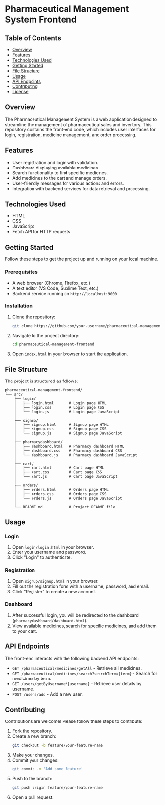 # Pharmaceutical Management System Frontend

## Table of Contents
- [Overview](#overview)
- [Features](#features)
- [Technologies Used](#technologies-used)
- [Getting Started](#getting-started)
- [File Structure](#file-structure)
- [Usage](#usage)
- [API Endpoints](#api-endpoints)
- [Contributing](#contributing)
- [License](#license)

## Overview
The Pharmaceutical Management System is a web application designed to streamline the management of pharmaceutical sales and inventory. This repository contains the front-end code, which includes user interfaces for login, registration, medicine management, and order processing.

## Features
- User registration and login with validation.
- Dashboard displaying available medicines.
- Search functionality to find specific medicines.
- Add medicines to the cart and manage orders.
- User-friendly messages for various actions and errors.
- Integration with backend services for data retrieval and processing.

## Technologies Used
- HTML
- CSS
- JavaScript
- Fetch API for HTTP requests

## Getting Started
Follow these steps to get the project up and running on your local machine.

### Prerequisites
- A web browser (Chrome, Firefox, etc.)
- A text editor (VS Code, Sublime Text, etc.)
- Backend service running on `http://localhost:9000`

### Installation
1. Clone the repository:
    ```sh
    git clone https://github.com/your-username/pharmaceutical-management-frontend.git
    ```
2. Navigate to the project directory:
    ```sh
    cd pharmaceutical-management-frontend
    ```
3. Open `index.html` in your browser to start the application.

## File Structure
The project is structured as follows:
```
pharmaceutical-management-frontend/
└── src/
    ├── login/
    │   ├── login.html       # Login page HTML
    │   ├── login.css        # Login page CSS
    │   └── login.js         # Login page JavaScript
    │
    ├── signup/
    │   ├── signup.html      # Signup page HTML
    │   ├── signup.css       # Signup page CSS
    │   └── signup.js        # Signup page JavaScript
    │
    ├── pharmacydashboard/
    │   ├── dashboard.html   # Pharmacy dashboard HTML
    │   ├── dashboard.css    # Pharmacy dashboard CSS
    │   └── dashboard.js     # Pharmacy dashboard JavaScript
    │
    ├── cart/
    │   ├── cart.html        # Cart page HTML
    │   ├── cart.css         # Cart page CSS
    │   └── cart.js          # Cart page JavaScript
    │
    ├── orders/
    │   ├── orders.html      # Orders page HTML
    │   ├── orders.css       # Orders page CSS
    │   └── orders.js        # Orders page JavaScript
    │
    └── README.md            # Project README file

```

## Usage

### Login
1. Open `login/login.html` in your browser.
2. Enter your username and password.
3. Click "Login" to authenticate.

### Registration
1. Open `signup/signup.html` in your browser.
2. Fill out the registration form with a username, password, and email.
3. Click "Register" to create a new account.

### Dashboard
1. After successful login, you will be redirected to the dashboard (`pharmacydashboard/dashboard.html`).
2. View available medicines, search for specific medicines, and add them to your cart.

## API Endpoints
The front-end interacts with the following backend API endpoints:

- `GET /pharmaceutical/medicines/getAll` - Retrieve all medicines.
- `GET /pharmaceutical/medicines/search?searchTerm={term}` - Search for medicines by term.
- `GET /users/getByUsername/{username}` - Retrieve user details by username.
- `POST /users/add` - Add a new user.

## Contributing
Contributions are welcome! Please follow these steps to contribute:

1. Fork the repository.
2. Create a new branch:
    ```sh
    git checkout -b feature/your-feature-name
    ```
3. Make your changes.
4. Commit your changes:
    ```sh
    git commit -m 'Add some feature'
    ```
5. Push to the branch:
    ```sh
    git push origin feature/your-feature-name
    ```
6. Open a pull request.
